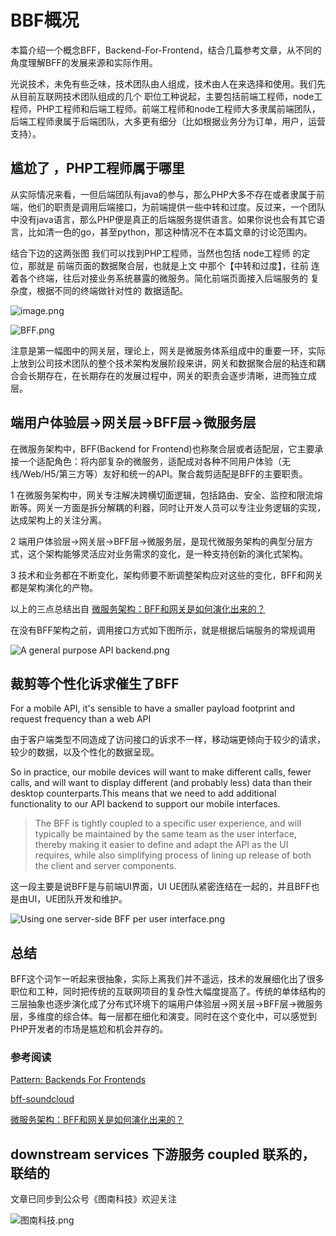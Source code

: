 # BBF概况

 本篇介绍一个概念BFF，Backend-For-Frontend，结合几篇参考文章，从不同的角度理解BFF的发展来源和实际作用。

光说技术，未免有些乏味，技术团队由人组成，技术由人在来选择和使用。我们先从目前互联网技术团队组成的几个 职位工种说起，主要包括前端工程师，node工程师，PHP工程师和后端工程师。前端工程师和node工程师大多隶属前端团队，后端工程师隶属于后端团队，大多更有细分（比如根据业务分为订单，用户，运营支持）。

## 尴尬了 ，PHP工程师属于哪里

从实际情况来看，一但后端团队有java的参与，那么PHP大多不存在或者隶属于前端，他们的职责是调用后端接口，为前端提供一些中转和过度。反过来，一个团队中没有java语言，那么PHP便是真正的后端服务提供语言。如果你说也会有其它语言，比如清一色的go，甚至python，那这种情况不在本篇文章的讨论范围内。

结合下边的这两张图 我们可以找到PHP工程师，当然也包括 node工程师 的定位，那就是
前端页面的数据聚合层，也就是上文 中那个【中转和过度】，往前 连着各个终端，往后对接业务系统暴露的微服务。简化前端页面接入后端服务的 复杂度，根据不同的终端做针对性的 数据适配。

![image.png](https://upload-images.jianshu.io/upload_images/5651-74bd5582a4ce615b.png?imageMogr2/auto-orient/strip%7CimageView2/2/w/1240)

![BFF.png](https://upload-images.jianshu.io/upload_images/5651-a1083d0edcea576b.png?imageMogr2/auto-orient/strip%7CimageView2/2/w/1240)

注意是第一幅图中的网关层，理论上，网关是微服务体系组成中的重要一环，实际上放到公司技术团队的整个技术架构发展阶段来讲，网关和数据聚合层的粘连和耦合会长期存在，在长期存在的发展过程中，网关的职责会逐步清晰，进而独立成层。

## 端用户体验层->网关层->BFF层->微服务层

在微服务架构中，BFF(Backend for Frontend)也称聚合层或者适配层，它主要承接一个适配角色：将内部复杂的微服务，适配成对各种不同用户体验（无线/Web/H5/第三方等）友好和统一的API。聚合裁剪适配是BFF的主要职责。

1 在微服务架构中，网关专注解决跨横切面逻辑，包括路由、安全、监控和限流熔断等。网关一方面是拆分解耦的利器，同时让开发人员可以专注业务逻辑的实现，达成架构上的关注分离。

2 端用户体验层->网关层->BFF层->微服务层，是现代微服务架构的典型分层方式，这个架构能够灵活应对业务需求的变化，是一种支持创新的演化式架构。

3 技术和业务都在不断变化，架构师要不断调整架构应对这些的变化，BFF和网关都是架构演化的产物。

以上的三点总结出自 [微服务架构：BFF和网关是如何演化出来的？](https://mp.weixin.qq.com/s/EToZ5wqfQCevmgRwdEWdcg)

在没有BFF架构之前，调用接口方式如下图所示，就是根据后端服务的常规调用

![A general purpose API backend.png](https://upload-images.jianshu.io/upload_images/5651-5d0cbdeee67d0388.png?imageMogr2/auto-orient/strip%7CimageView2/2/w/1240)

## 裁剪等个性化诉求催生了BFF

For a mobile API, it's sensible to have a smaller payload footprint and request frequency than a web API

由于客户端类型不同造成了访问接口的诉求不一样，移动端更倾向于较少的请求，较少的数据，以及个性化的数据呈现。

So in practice, our mobile devices will want to make different calls, fewer calls, and will want to display different (and probably less) data than their desktop counterparts.This means that we need to add additional functionality to our API backend to support our mobile interfaces.

>The BFF is tightly coupled to a specific user experience, and will typically be maintained by the same team as the user interface, thereby making it easier to define and adapt the API as the UI requires, while also simplifying process of lining up release of both the client and server components.

这一段主要是说BFF是与前端UI界面，UI UE团队紧密连结在一起的，并且BFF也是由UI，UE团队开发和维护。

![Using one server-side BFF per user interface.png](https://upload-images.jianshu.io/upload_images/5651-cd090b1c2b32baee.png?imageMogr2/auto-orient/strip%7CimageView2/2/w/1240)

## 总结

BFF这个词乍一听起来很抽象，实际上离我们并不遥远，技术的发展细化出了很多职位和工种，同时把传统的互联网项目的复杂性大幅度提高了。传统的单体结构的三层抽象也逐步演化成了分布式环境下的端用户体验层->网关层->BFF层->微服务层，多维度的综合体。每一层都在细化和演变。同时在这个变化中，可以感觉到PHP开发者的市场是尴尬和机会并存的。

### 参考阅读

[Pattern: Backends For Frontends](https://samnewman.io/patterns/architectural/bff/)

[bff-soundcloud](https://www.thoughtworks.com/insights/blog/bff-soundcloud)

[微服务架构：BFF和网关是如何演化出来的？](https://mp.weixin.qq.com/s/EToZ5wqfQCevmgRwdEWdcg)

downstream services 下游服务
coupled             联系的，联结的
-----------------------------------

文章已同步到公众号《图南科技》欢迎关注

![图南科技.png](https://upload-images.jianshu.io/upload_images/5651-f9a95406471f320b.png?imageMogr2/auto-orient/strip%7CimageView2/2/w/1240)
